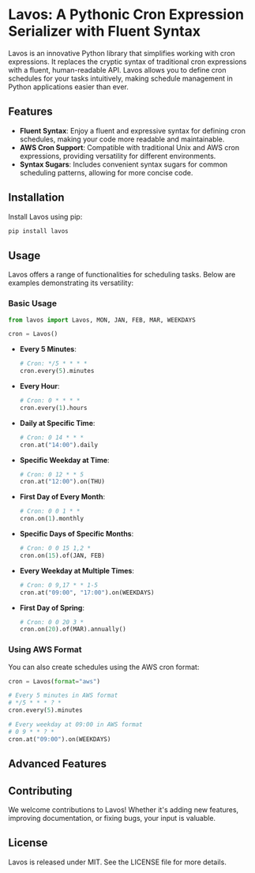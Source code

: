 # Lavos: A Pythonic Cron Expression Serializer with Fluent Syntax

Lavos is an innovative Python library that simplifies working with cron expressions. It replaces the cryptic syntax of traditional cron expressions with a fluent, human-readable API. Lavos allows you to define cron schedules for your tasks intuitively, making schedule management in Python applications easier than ever.

## Features
- **Fluent Syntax**: Enjoy a fluent and expressive syntax for defining cron schedules, making your code more readable and maintainable.
- **AWS Cron Support**: Compatible with traditional Unix and AWS cron expressions, providing versatility for different environments.
- **Syntax Sugars**: Includes convenient syntax sugars for common scheduling patterns, allowing for more concise code.

## Installation

Install Lavos using pip:

```bash
pip install lavos
```

## Usage

Lavos offers a range of functionalities for scheduling tasks. Below are examples demonstrating its versatility:

### Basic Usage

```python
from lavos import Lavos, MON, JAN, FEB, MAR, WEEKDAYS

cron = Lavos()
```


- **Every 5 Minutes**:
  ```python
  # Cron: */5 * * * *
  cron.every(5).minutes
  ```
- **Every Hour**:
  ```python
  # Cron: 0 * * * *
  cron.every(1).hours
  ```
- **Daily at Specific Time**:
  ```python
  # Cron: 0 14 * * *
  cron.at("14:00").daily
  ```
- **Specific Weekday at Time**:
  ```python
  # Cron: 0 12 * * 5
  cron.at("12:00").on(THU)
  ```
- **First Day of Every Month**:
  ```python
  # Cron: 0 0 1 * *
  cron.on(1).monthly
  ```
- **Specific Days of Specific Months**:
  ```python
  # Cron: 0 0 15 1,2 *
  cron.on(15).of(JAN, FEB)
  ```
- **Every Weekday at Multiple Times**:
  ```python
  # Cron: 0 9,17 * * 1-5
  cron.at("09:00", "17:00").on(WEEKDAYS)
  ```
- **First Day of Spring**:
  ```python
  # Cron: 0 0 20 3 *
  cron.on(20).of(MAR).annually()
  ```

### Using AWS Format

You can also create schedules using the AWS cron format:

```python
cron = Lavos(format="aws")

# Every 5 minutes in AWS format
# */5 * * * ? *
cron.every(5).minutes

# Every weekday at 09:00 in AWS format
# 0 9 * * ? *
cron.at("09:00").on(WEEKDAYS)
```

## Advanced Features

## Contributing

We welcome contributions to Lavos! Whether it's adding new features, improving documentation, or fixing bugs, your input is valuable.

## License

Lavos is released under MIT. See the LICENSE file for more details.
